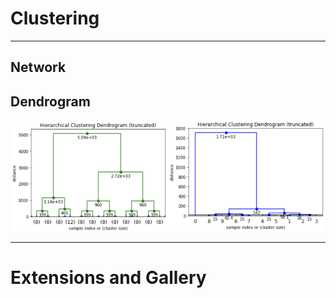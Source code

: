 # Clustering

<hr>

## Network

## Dendrogram

<img src="./media/dendrogram01.png" width="50%"><img src="./media/dendrogram02.png" width="50%">


<hr>

# Extensions and Gallery
